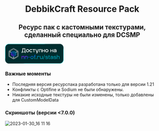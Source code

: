 <p align="center">
    <h1 align="center">DebbikCraft Resource Pack</h1>
    <h2 align="center">Ресурс пак с кастомными текстурами, сделанный специально для DCSMP</h2>
</p>

[<img align="center" src="https://github.com/NN-of/site_data/blob/main/Img/availble.png" height="64" />](https://nn-of.ru/stash/debbikcraft_rp)

### Важные моменты
- Последняя версия ресурспака разработана только для версии 1.21
- Конфликты с Optifine и Sodium не были обнаружены.
- Никакие исходные текстуры не были изменены, только добавлены для CustomModelData

### Скриншоты (версии <7.0.0)
![2023-01-30_16 11 16](https://user-images.githubusercontent.com/58265507/223540995-61150c9c-2f67-4dc6-af6f-f9ca871a2eea.png)
